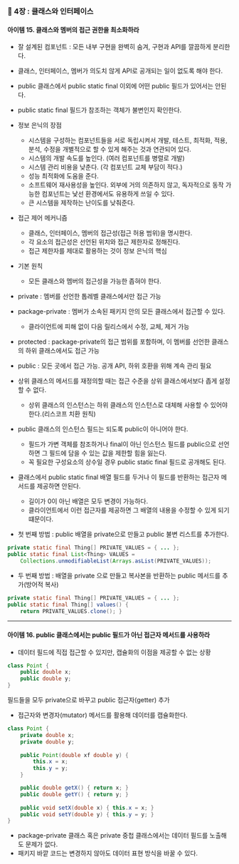 ### 📌 4장 : 클래스와 인터페이스
#### 아이템 15. 클래스와 멤버의 접근 권한을 최소화하라
- 잘 설계된 컴포넌트 : 모든 내부 구현을 완벽히 숨겨, 구현과 API를 깔끔하게 분리한다.
- 클래스, 인터페이스, 멤버가 의도치 않게 API로 공개되는 일이 없도록 해야 한다.
- public 클래스에서 public static final 이외에 어떤 public 필드가 있어서는 안된다.
- public static final 필드가 참조하는 객체가 불변인지 확인한다.
- 정보 은닉의 장점 
  - 시스템을 구성하는 컴포넌트들을 서로 독립시켜서 개발, 테스트, 최적화, 적용, 분석, 수정을 개별적으로 할 수 있게 해주는 것과 연관되어 있다.
  - 시스템의 개발 속도를 높인다. (여러 컴포넌트를 병렬로 개발)
  - 시스템 관리 비용을 낮춘다. (각 컴포넌트 교체 부담이 적다.)
  - 성능 최적화에 도움을 준다. 
  - 소프트웨어 재사용성을 높인다. 외부에 거의 의존하지 않고, 독자적으로 동작 가능한 컴포넌트는 낯선 환경에서도 유용하게 쓰일 수 있다.
  - 큰 시스템을 제작하는 난이도를 낮춰준다.


- 접근 제어 메커니즘
  - 클래스, 인터페이스, 멤버의 접근성(접근 허용 범위)을 명시한다.
  - 각 요소의 접근성은 선언된 위치와 접근 제한자로 정해진다.
  - 접근 제한자를 제대로 활용하는 것이 정보 은닉의 핵심


- 기본 원칙
  - 모든 클래스와 멤버의 접근성을 가능한 좁혀야 한다.


- private : 멤버를 선언한 톱레벨 클래스에서만 접근 가능
- package-private : 멤버가 소속된 패키지 안의 모든 클래스에서 접근할 수 있다.
  - 클라이언트에 피해 없이 다음 릴리스에서 수정, 교체, 제거 가능
- protected : package-private의 접근 범위를 포함하며, 이 멤버를 선언한 클래스의 하위 클래스에서도 접근 가능
- public : 모든 곳에서 접근 가능. 공개 API, 하위 호환을 위해 계속 관리 필요
- 상위 클래스의 메서드를 재정의할 때는 접근 수준을 상위 클래스에서보다 좁게 설정할 수 없다.
  - 상위 클래스의 인스턴스는 하위 클래스의 인스턴스로 대체해 사용할 수 있어야 한다.(리스코프 치환 원칙)


- public 클래스의 인스턴스 필드는 되도록 public이 아니어야 한다.
  - 필드가 가변 객체를 참조하거나 final이 아닌 인스턴스 필드를 public으로 선언하면 그 필드에 담을 수 있는 값을 제한할 힘을 잃는다.
  - 꼭 필요한 구성요소의 상수일 경우 public static final 필드로 공개해도 된다.
- 클래스에서 public static final 배열 필드를 두거나 이 필드를 반환하는 접근자 메서드를 제공하면 안된다.
  - 길이가 0이 아닌 배열은 모두 변경이 가능하다.
  - 클라이언트에서 이런 접근자를 제공하면 그 배열의 내용을 수정할 수 있게 되기 떄문이다.


- 첫 번째 방법 : public 배열을 private으로 만들고 public 불변 리스트를 추가한다.
```java
private static final Thing[] PRIVATE_VALUES = { ... }; 
public static final List<Thing> VALUES =
    Collections.unmodifiableList(Arrays.asList(PRIVATE_VALUES));
```

- 두 번째 방법 : 배열을 private 으로 만들고 복사본을 반환하는 public 메서드를 추가(방어적 복사)
```java
private static final Thing[] PRIVATE_VALUES = { ... }; 
public static final Thing[] values() {
    return PRIVATE_VALUES.clone(); }
```
---
#### 아이템 16. public 클래스에서는 public 필드가 아닌 접근자 메서드를 사용하라
- 데이터 필드에 직접 접근할 수 있지만, 캡슐화의 이점을 제공할 수 없는 상황


```java
class Point {
    public double x;
    public double y; 
}
```


 필드들을 모두 private으로 바꾸고 public 접근자(getter) 추가
- 접근자와 변경자(mutator) 메서드를 활용해 데이터를 캡슐화한다.


```java
class Point {
    private double x; 
    private double y;
    
    public Point(double xf double y) { 
        this.x = x;
        this.y = y; 
    }

    public double getX() { return x; } 
    public double getY() { return y; }
    
    public void setX(double x) { this.x = x; }
    public void setY(double y) { this.y = y; }
}
```

- package-private 클래스 혹은 private 중첩 클래스에서는 데이터 필드를 노출해도 문제가 없다.
- 패키지 바깥 코드는 변경하지 않아도 데이터 표현 방식을 바꿀 수 있다.
